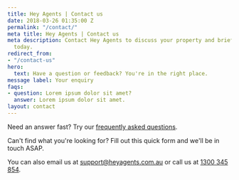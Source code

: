 ```yaml
---
title: Hey Agents | Contact us
date: 2018-03-26 01:35:00 Z
permalink: "/contact/"
meta title: Hey Agents | Contact us
meta description: Contact Hey Agents to discuss your property and brief local agents
  today.
redirect_from:
- "/contact-us"
hero:
  text: Have a question or feedback? You're in the right place.
message label: Your enquiry
faqs:
- question: Lorem ipsum dolor sit amet?
  answer: Lorem ipsum dolor sit amet.
layout: contact
---
```


<p>Need an answer fast? Try our <a href="/how-it-works">frequently asked questions</a>.</p>

<p>Can't find what you're looking for? Fill out this quick form and we'll be in touch ASAP.</p>

<p>You can also email us at <a href="mailto:support@heyagents.com.au">support@heyagents.com.au</a> or call us at <a href="tel: 1300345854">1300 345 854</a>.
